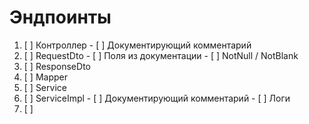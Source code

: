 # Эндпоинты
1. [ ] Контроллер
       - [ ] Документирующий комментарий
2. [ ] RequestDto
       - [ ] Поля из документации
       - [ ] NotNull / NotBlank
3. [ ] ResponseDto
4. [ ] Mapper
5. [ ] Service
6. [ ] ServiceImpl
       - [ ] Документирующий комментарий
       - [ ] Логи
7. [ ] 